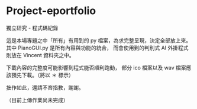 # Project-eportfolio
獨立研究 - 程式碼紀錄

這是本場專題之中「所有」有用到的 py 檔案，為求完整呈現，決定全部放上來。
其中 PianoGUI.py 是所有內容與功能的統合，
而會使用到的判別式 AI 外掛程式則放在 Vincent 資料夾之中。

下載內容的完整度可能影響到程式能否順利跑動，
部分 ico 檔案以及 wav 檔案應該預先下載。（將以 ＊ 標示）

拙作如此，還請不吝指教，謝謝。

（目前上傳作業尚未完成）
